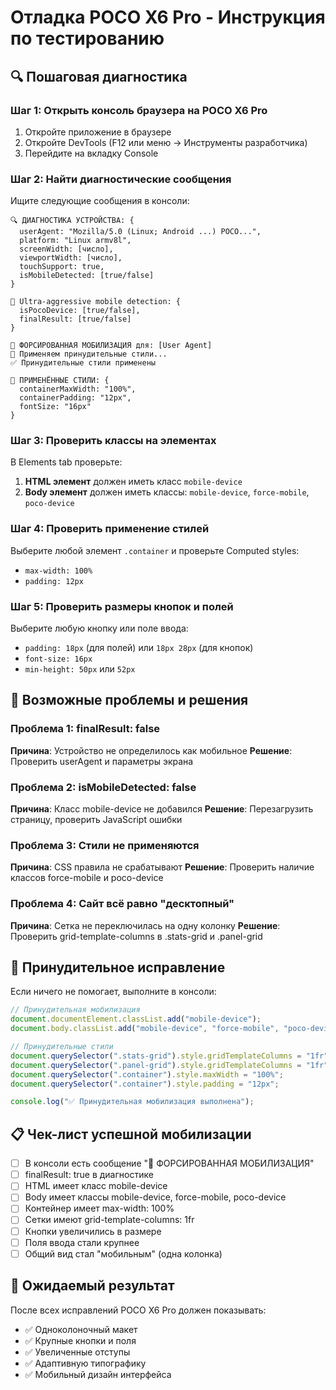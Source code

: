 # Отладка POCO X6 Pro - Инструкция по тестированию

## 🔍 Пошаговая диагностика

### Шаг 1: Открыть консоль браузера на POCO X6 Pro

1. Откройте приложение в браузере
2. Откройте DevTools (F12 или меню → Инструменты разработчика)
3. Перейдите на вкладку Console

### Шаг 2: Найти диагностические сообщения

Ищите следующие сообщения в консоли:

```
🔍 ДИАГНОСТИКА УСТРОЙСТВА: {
  userAgent: "Mozilla/5.0 (Linux; Android ...) POCO...",
  platform: "Linux armv8l",
  screenWidth: [число],
  viewportWidth: [число],
  touchSupport: true,
  isMobileDetected: [true/false]
}

📱 Ultra-aggressive mobile detection: {
  isPocoDevice: [true/false],
  finalResult: [true/false]
}

🔧 ФОРСИРОВАННАЯ МОБИЛИЗАЦИЯ для: [User Agent]
🎨 Применяем принудительные стили...
✅ Принудительные стили применены

🎨 ПРИМЕНЁННЫЕ СТИЛИ: {
  containerMaxWidth: "100%",
  containerPadding: "12px",
  fontSize: "16px"
}
```

### Шаг 3: Проверить классы на элементах

В Elements tab проверьте:

1. **HTML элемент** должен иметь класс `mobile-device`
2. **Body элемент** должен иметь классы: `mobile-device`, `force-mobile`, `poco-device`

### Шаг 4: Проверить применение стилей

Выберите любой элемент `.container` и проверьте Computed styles:

- `max-width: 100%`
- `padding: 12px`

### Шаг 5: Проверить размеры кнопок и полей

Выберите любую кнопку или поле ввода:

- `padding: 18px` (для полей) или `18px 28px` (для кнопок)
- `font-size: 16px`
- `min-height: 50px` или `52px`

## 🚨 Возможные проблемы и решения

### Проблема 1: finalResult: false

**Причина**: Устройство не определилось как мобильное
**Решение**: Проверить userAgent и параметры экрана

### Проблема 2: isMobileDetected: false

**Причина**: Класс mobile-device не добавился
**Решение**: Перезагрузить страницу, проверить JavaScript ошибки

### Проблема 3: Стили не применяются

**Причина**: CSS правила не срабатывают
**Решение**: Проверить наличие классов force-mobile и poco-device

### Проблема 4: Сайт всё равно "десктопный"

**Причина**: Сетка не переключилась на одну колонку
**Решение**: Проверить grid-template-columns в .stats-grid и .panel-grid

## 🔧 Принудительное исправление

Если ничего не помогает, выполните в консоли:

```javascript
// Принудительная мобилизация
document.documentElement.classList.add("mobile-device");
document.body.classList.add("mobile-device", "force-mobile", "poco-device");

// Принудительные стили
document.querySelector(".stats-grid").style.gridTemplateColumns = "1fr";
document.querySelector(".panel-grid").style.gridTemplateColumns = "1fr";
document.querySelector(".container").style.maxWidth = "100%";
document.querySelector(".container").style.padding = "12px";

console.log("✅ Принудительная мобилизация выполнена");
```

## 📋 Чек-лист успешной мобилизации

- [ ] В консоли есть сообщение "🔧 ФОРСИРОВАННАЯ МОБИЛИЗАЦИЯ"
- [ ] finalResult: true в диагностике
- [ ] HTML имеет класс mobile-device
- [ ] Body имеет классы mobile-device, force-mobile, poco-device
- [ ] Контейнер имеет max-width: 100%
- [ ] Сетки имеют grid-template-columns: 1fr
- [ ] Кнопки увеличились в размере
- [ ] Поля ввода стали крупнее
- [ ] Общий вид стал "мобильным" (одна колонка)

## 🎯 Ожидаемый результат

После всех исправлений POCO X6 Pro должен показывать:

- ✅ Одноколоночный макет
- ✅ Крупные кнопки и поля
- ✅ Увеличенные отступы
- ✅ Адаптивную типографику
- ✅ Мобильный дизайн интерфейса
